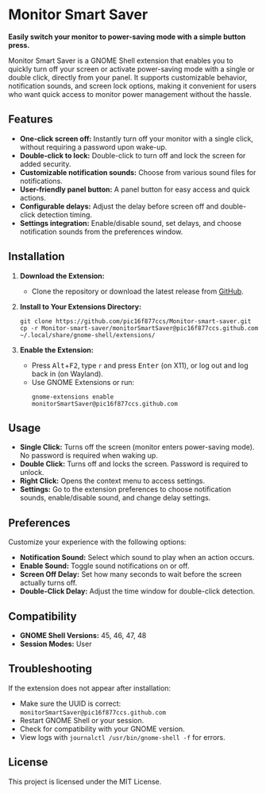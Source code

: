 # Monitor Smart Saver

**Easily switch your monitor to power-saving mode with a simple button press.**

Monitor Smart Saver is a GNOME Shell extension that enables you to quickly turn off your screen or activate power-saving mode with a single or double click, directly from your panel. It supports customizable behavior, notification sounds, and screen lock options, making it convenient for users who want quick access to monitor power management without the hassle.

## Features

- **One-click screen off:** Instantly turn off your monitor with a single click, without requiring a password upon wake-up.
- **Double-click to lock:** Double-click to turn off and lock the screen for added security.
- **Customizable notification sounds:** Choose from various sound files for notifications.
- **User-friendly panel button:** A panel button for easy access and quick actions.
- **Configurable delays:** Adjust the delay before screen off and double-click detection timing.
- **Settings integration:** Enable/disable sound, set delays, and choose notification sounds from the preferences window.

## Installation

1. **Download the Extension:**
   - Clone the repository or download the latest release from [GitHub](https://github.com/pic16f877ccs/Monitor-smart-saver).

2. **Install to Your Extensions Directory:**
   ```
   git clone https://github.com/pic16f877ccs/Monitor-smart-saver.git
   cp -r Monitor-smart-saver/monitorSmartSaver@pic16f877ccs.github.com ~/.local/share/gnome-shell/extensions/
   ```

3. **Enable the Extension:**
   - Press <kbd>Alt</kbd>+<kbd>F2</kbd>, type `r` and press <kbd>Enter</kbd> (on X11), or log out and log back in (on Wayland).
   - Use GNOME Extensions or run:
     ```
     gnome-extensions enable monitorSmartSaver@pic16f877ccs.github.com
     ```

## Usage

- **Single Click:** Turns off the screen (monitor enters power-saving mode). No password is required when waking up.
- **Double Click:** Turns off and locks the screen. Password is required to unlock.
- **Right Click:** Opens the context menu to access settings.
- **Settings:** Go to the extension preferences to choose notification sounds, enable/disable sound, and change delay settings.

## Preferences

Customize your experience with the following options:
- **Notification Sound:** Select which sound to play when an action occurs.
- **Enable Sound:** Toggle sound notifications on or off.
- **Screen Off Delay:** Set how many seconds to wait before the screen actually turns off.
- **Double-Click Delay:** Adjust the time window for double-click detection.

## Compatibility

- **GNOME Shell Versions:** 45, 46, 47, 48
- **Session Modes:** User

## Troubleshooting

If the extension does not appear after installation:
- Make sure the UUID is correct: `monitorSmartSaver@pic16f877ccs.github.com`
- Restart GNOME Shell or your session.
- Check for compatibility with your GNOME version.
- View logs with `journalctl /usr/bin/gnome-shell -f` for errors.

## License

This project is licensed under the MIT License.